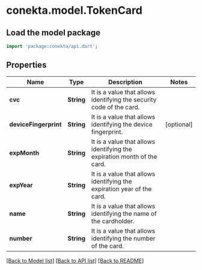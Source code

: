 # conekta.model.TokenCard

## Load the model package
```dart
import 'package:conekta/api.dart';
```

## Properties
Name | Type | Description | Notes
------------ | ------------- | ------------- | -------------
**cvc** | **String** | It is a value that allows identifying the security code of the card. | 
**deviceFingerprint** | **String** | It is a value that allows identifying the device fingerprint. | [optional] 
**expMonth** | **String** | It is a value that allows identifying the expiration month of the card. | 
**expYear** | **String** | It is a value that allows identifying the expiration year of the card. | 
**name** | **String** | It is a value that allows identifying the name of the cardholder. | 
**number** | **String** | It is a value that allows identifying the number of the card. | 

[[Back to Model list]](../README.md#documentation-for-models) [[Back to API list]](../README.md#documentation-for-api-endpoints) [[Back to README]](../README.md)


